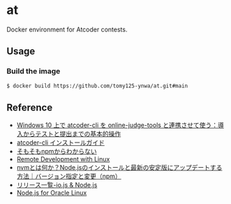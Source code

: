 # at
Docker environment for Atcoder contests.

## Usage
### Build the image
```bash
$ docker build https://github.com/tomy125-ynwa/at.git#main
```

## Reference

* [Windows 10 上で atcoder-cli を online-judge-tools と連携させて使う：導入からテストと提出までの基本的操作](https://hamukichi.hatenablog.jp/entry/2020/06/02/225148)
* [atcoder-cli インストールガイド](http://tatamo.81.la/blog/2018/12/07/atcoder-cli-installation-guide)
* [そもそもnpmからわからない](https://zenn.dev/antez/articles/a9d9d12178b7b2)
* [Remote Development with Linux](https://code.visualstudio.com/docs/remote/linux)
* [nvmとは何か？Node.jsのインストールと最新の安定版にアップデートする方法｜バージョン指定と変更（npm）](https://prograshi.com/framework/nodejs/nvm-install-update-node/)
* [リリース一覧-io.js & Node.js](https://nodejs.org/ja/download/releases/)
* [Node.js for Oracle Linux](https://yum.oracle.com/oracle-linux-nodejs.html)

